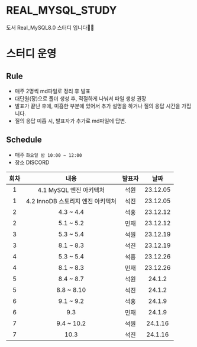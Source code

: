 # REAL_MYSQL_STUDY
도서 Real_MySQL8.0 스터디 입니다✍🏻

# 스터디 운영

## Rule
* 매주 2명씩 md파일로 정리 후 발표
* 대단원(장)으로 폴더 생성 후, 적절하게 나눠서 파일 생성 권장
* 발표가 끝난 후에, 미흡한 부분에 있어서 추가 설명을 하거나 질의 응답 시간을 가집니다.
* 질의 응답 미흡 시, 발표자가 추가로 md파일에 답변.

## Schedule
- 매주  `화요일 밤 10:00 ~ 12:00`  
- 장소 DISCORD
 
 
 
|회차|내용|발표자|날짜|
| :---: | :---: | :---: | :---: |
| 1 | 4.1 MySQL 엔진 아키텍처 | 석원 | 23.12.05 |
| 1 | 4.2 InnoDB 스토리지 엔진 아키텍처 | 석진 | 23.12.05 |
| 2 | 4.3 ~ 4.4 | 석홍 | 23.12.12 |
| 2 | 5.1 ~ 5.2 | 민재 | 23.12.12 |
| 3 | 5.3 ~ 5.4 | 석원 | 23.12.19 |
| 3 | 8.1 ~ 8.3 | 석진 | 23.12.19 |
| 4 | 5.3 ~ 5.4 | 석홍 | 23.12.26 |
| 4 | 8.1 ~ 8.3 | 민재 | 23.12.26 |
| 5 | 8.4 ~ 8.7 | 석원 | 24.1.2 |
| 5 | 8.8 ~ 8.10 | 석진 | 24.1.2 |
| 6 | 9.1 ~ 9.2 | 석홍 | 24.1.9 |
| 6 | 9.3 | 민재 | 24.1.9 |
| 7 | 9.4 ~ 10.2 | 석원 | 24.1.16 |
| 7 | 10.3 | 석진 | 24.1.16 |
